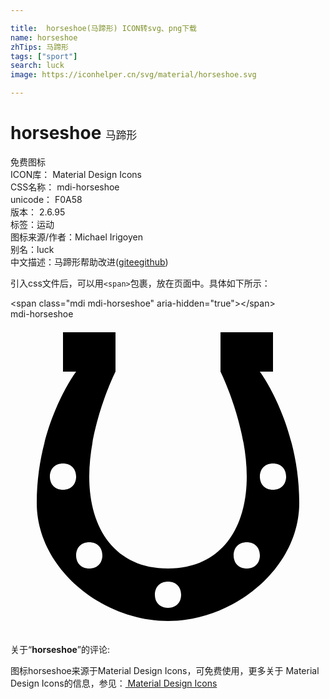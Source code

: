 ```yaml
---

title:  horseshoe(马蹄形) ICON转svg、png下载
name: horseshoe
zhTips: 马蹄形
tags: ["sport"]
search: luck
image: https://iconhelper.cn/svg/material/horseshoe.svg

---
```


# horseshoe  <small style="font-size: 60%;font-weight: 100">马蹄形</small>


<div class="detail-page">
<p>
<span><span class="badge-success badge">免费图标</span> </span>
<br/>
<span>
ICON库：
<span class="badge-secondary badge">Material Design Icons</span> 
</span>
<br/>
<span>
CSS名称：
<span class="badge-secondary badge">mdi-horseshoe</span> 
</span>
<br/>
<span>
unicode：
<span class="badge-secondary badge">F0A58</span> 
<copy-btn content='F0A58' btn-title=""></copy-btn>
<copy-btn :content='String.fromCodePoint(parseInt("F0A58", 16))' btn-title="复制U"></copy-btn>
</span>
<br/>
<span>
版本：
<span class="badge-secondary badge">2.6.95</span> 
</span><br/><span>标签：<span class="badge-light badge"><router-link to="/tags/sport.html">运动</router-link></span></span>
<br/>
<span>图标来源/作者：<span class="badge-light badge">Michael Irigoyen</span></span> 
<br/>
<span>别名：<span class="badge-light badge">luck</span></span><br/><span class="zh-detail">中文描述：<span class="badge-primary badge">马蹄形</span><span class="help-link"><span>帮助改进</span>(<a href="https://gitee.com/liuwave/icon-helper/edit/master/json/material/horseshoe.json" target="_blank" rel="noopener noreferrer">gitee</a><a href="https://github.com/liuwave/icon-helper/edit/master/json/material/horseshoe.json" target="_blank" rel="noopener noreferrer">github</a></span>)</span><br/>
</p>
</div>
<div class="alert alert-dark">
  <i class="mdi mdi-horseshoe mdi-48px"></i>
  <i class="mdi mdi-horseshoe mdi-36px"></i>
  <i class="mdi mdi-horseshoe mdi-24px"></i>
  <i class="mdi mdi-horseshoe mdi-18px"></i>
</div>
<div>
  <p>引入css文件后，可以用<code>&lt;span&gt;</code>包裹，放在页面中。具体如下所示：    
  </p>
  <div class="alert alert-primary" style="font-size: 14px">
    &lt;span class="mdi mdi-horseshoe" aria-hidden="true"&gt;&lt;/span&gt;
    <copy-btn content='<span class="mdi mdi-horseshoe" aria-hidden="true"></span>'></copy-btn>
  </div>
  <div class="alert alert-secondary">
    <i class="mdi mdi-horseshoe"
    style="font-size: 24px"
    aria-hidden="true"></i> mdi-horseshoe
    <copy-btn content="mdi-horseshoe" btn-title="复制图标名称"></copy-btn>
  </div>
</div>
<div id="svg" class="svg-wrap">
<svg xmlns="http://www.w3.org/2000/svg" viewBox="0 0 24 24"><path d="M19,4H20V1H16V4C16,4 18,8 18,12C18,16 16,19 12,19C8,19 6,16 6,12C6,8 8,4 8,4V1H4V4H5C5,4 2,8 2,14C2,19 7,23 12,23C17,23 22,19 22,14C22,8 19,4 19,4M4,13C3.4,13 3,12.6 3,12C3,11.4 3.4,11 4,11C4.6,11 5,11.4 5,12C5,12.6 4.6,13 4,13M6,19C5.4,19 5,18.6 5,18C5,17.4 5.4,17 6,17C6.6,17 7,17.4 7,18C7,18.6 6.6,19 6,19M12,22C11.4,22 11,21.6 11,21C11,20.4 11.4,20 12,20C12.6,20 13,20.4 13,21C13,21.6 12.6,22 12,22M18,19C17.4,19 17,18.6 17,18C17,17.4 17.4,17 18,17C18.6,17 19,17.4 19,18C19,18.6 18.6,19 18,19M20,13C19.4,13 19,12.6 19,12C19,11.4 19.4,11 20,11C20.6,11 21,11.4 21,12C21,12.6 20.6,13 20,13Z" /></svg>
</div>
<detail full-name='mdi-horseshoe'></detail>
<div class="icon-detail__container">
<p>关于“<b>horseshoe</b>”的评论:</p>
</div>
<Vssue title="关于“horseshoe”的评论" />    
<div><p>图标horseshoe来源于Material Design Icons，可免费使用，更多关于 Material Design Icons的信息，参见：<a target="_blank" href="https://iconhelper.cn/material.html"> Material Design Icons</a>
</p></div>
